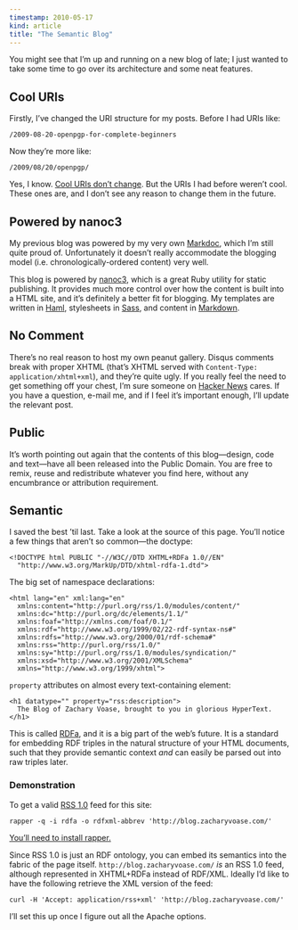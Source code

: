 ```yaml
---
timestamp: 2010-05-17
kind: article
title: "The Semantic Blog"
---
```


You might see that I’m up and running on a new blog of late; I just wanted to
take some time to go over its architecture and some neat features.


## Cool URIs

Firstly, I’ve changed the URI structure for my posts. Before I had URIs like:

    /2009-08-20-openpgp-for-complete-beginners

Now they’re more like:

    /2009/08/20/openpgp/

Yes, I know. [Cool URIs don’t change](http://www.w3.org/Provider/Style/URI). But
the URIs I had before weren’t cool. These ones are, and I don’t see any reason
to change them in the future.


## Powered by nanoc3

My previous blog was powered by my very own [Markdoc](http://markdoc.org/),
which I’m still quite proud of. Unfortunately it doesn’t really accommodate the
blogging model (i.e. chronologically-ordered content) very well.

This blog is powered by [nanoc3](http://nanoc.stoneship.org/), which is a great
Ruby utility for static publishing. It provides much more control over how the
content is built into a HTML site, and it’s definitely a better fit for
blogging. My templates are written in [Haml](http://haml-lang.com), stylesheets
in [Sass](http://sass-lang.com/), and content in
[Markdown](http://daringfireball.net/projects/markdown/).


## No Comment

There’s no real reason to host my own peanut gallery. Disqus comments break with
proper XHTML (that’s XHTML served with `Content-Type: application/xhtml+xml`),
and they’re quite ugly. If you really feel the need to get something off your
chest, I’m sure someone on [Hacker News](http://news.ycombinator.com/) cares. If
you have a question, e-mail me, and if I feel it’s important enough, I’ll update
the relevant post.


## Public

It’s worth pointing out again that the contents of this blog—design, code and
text—have all been released into the Public Domain. You are free to remix, reuse
and redistribute whatever you find here, without any encumbrance or attribution
requirement.


## Semantic

I saved the best ’til last. Take a look at the source of this page. You’ll
notice a few things that aren’t so common—the doctype:

    <!DOCTYPE html PUBLIC "-//W3C//DTD XHTML+RDFa 1.0//EN"
      "http://www.w3.org/MarkUp/DTD/xhtml-rdfa-1.dtd">

The big set of namespace declarations:

    <html lang="en" xml:lang="en"
      xmlns:content="http://purl.org/rss/1.0/modules/content/"
      xmlns:dc="http://purl.org/dc/elements/1.1/"
      xmlns:foaf="http://xmlns.com/foaf/0.1/"
      xmlns:rdf="http://www.w3.org/1999/02/22-rdf-syntax-ns#"
      xmlns:rdfs="http://www.w3.org/2000/01/rdf-schema#"
      xmlns:rss="http://purl.org/rss/1.0/"
      xmlns:sy="http://purl.org/rss/1.0/modules/syndication/"
      xmlns:xsd="http://www.w3.org/2001/XMLSchema"
      xmlns="http://www.w3.org/1999/xhtml">

`property` attributes on almost every text-containing element:

    <h1 datatype="" property="rss:description">
      The Blog of Zachary Voase, brought to you in glorious HyperText.
    </h1>

This is called [RDFa](http://en.wikipedia.org/wiki/RDFa), and it is a big part
of the web’s future. It is a standard for embedding RDF triples in the natural
structure of your HTML documents, such that they provide semantic context
*and* can easily be parsed out into raw triples later.


### Demonstration

To get a valid [RSS 1.0](http://web.resource.org/rss/1.0/) feed for this site:

    rapper -q -i rdfa -o rdfxml-abbrev 'http://blog.zacharyvoase.com/'

<ins>
  You’ll need to
  <a href="http://blog.datagraph.org/2010/04/transmuting-ntriples">install rapper</a>.
</ins>

Since RSS 1.0 is just an RDF ontology, you can embed its semantics into the
fabric of the page itself. `http://blog.zacharyvoase.com/` *is* an RSS 1.0 feed,
although represented in XHTML+RDFa instead of RDF/XML. Ideally I’d like to have
the following retrieve the XML version of the feed:

    curl -H 'Accept: application/rss+xml' 'http://blog.zacharyvoase.com/'

I’ll set this up once I figure out all the Apache options.

